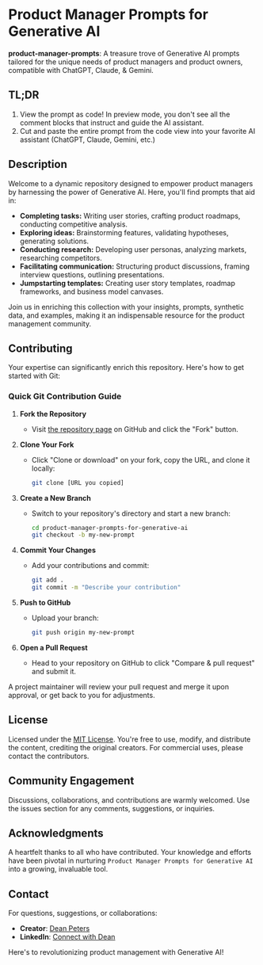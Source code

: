 # Product Manager Prompts for Generative AI

**product-manager-prompts**: A treasure trove of Generative AI prompts tailored for the unique needs of product managers and product owners, compatible with ChatGPT, Claude, & Gemini.

## TL;DR

1. View the prompt as code! In preview mode, you don't see all the comment blocks that instruct and guide the AI assistant.
2. Cut and paste the entire prompt from the code view into your favorite AI assistant (ChatGPT, Claude, Gemini, etc.)

## Description

Welcome to a dynamic repository designed to empower product managers by harnessing the power of Generative AI. Here, you'll find prompts that aid in:

- **Completing tasks:** Writing user stories, crafting product roadmaps, conducting competitive analysis.
- **Exploring ideas:** Brainstorming features, validating hypotheses, generating solutions.
- **Conducting research:** Developing user personas, analyzing markets, researching competitors.
- **Facilitating communication:** Structuring product discussions, framing interview questions, outlining presentations.
- **Jumpstarting templates:** Creating user story templates, roadmap frameworks, and business model canvases.

Join us in enriching this collection with your insights, prompts, synthetic data, and examples, making it an indispensable resource for the product management community.

## Contributing

Your expertise can significantly enrich this repository. Here's how to get started with Git:

### Quick Git Contribution Guide

1. **Fork the Repository**
   - Visit [the repository page](https://github.com/deanpeters/product-manager-prompts) on GitHub and click the "Fork" button.

2. **Clone Your Fork**
   - Click "Clone or download" on your fork, copy the URL, and clone it locally:
     ```bash
     git clone [URL you copied]
     ```

3. **Create a New Branch**
   - Switch to your repository's directory and start a new branch:
     ```bash
     cd product-manager-prompts-for-generative-ai
     git checkout -b my-new-prompt
     ```

4. **Commit Your Changes**
   - Add your contributions and commit:
     ```bash
     git add .
     git commit -m "Describe your contribution"
     ```

5. **Push to GitHub**
   - Upload your branch:
     ```bash
     git push origin my-new-prompt
     ```

6. **Open a Pull Request**
   - Head to your repository on GitHub to click "Compare & pull request" and submit it.

A project maintainer will review your pull request and merge it upon approval, or get back to you for adjustments.

## License

Licensed under the [MIT License](https://choosealicense.com/licenses/mit/). You're free to use, modify, and distribute the content, crediting the original creators. For commercial uses, please contact the contributors.

## Community Engagement

Discussions, collaborations, and contributions are warmly welcomed. Use the issues section for any comments, suggestions, or inquiries.

## Acknowledgments

A heartfelt thanks to all who have contributed. Your knowledge and efforts have been pivotal in nurturing `Product Manager Prompts for Generative AI` into a growing, invaluable tool.

## Contact

For questions, suggestions, or collaborations:

- **Creator**: [Dean Peters](https://github.com/deanpeters)
- **LinkedIn**: [Connect with Dean](https://www.linkedin.com/in/deanpeters/)

Here's to revolutionizing product management with Generative AI!

